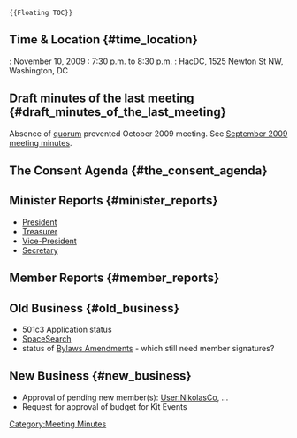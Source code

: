 ```{=mediawiki}
{{Floating TOC}}
```
## Time & Location {#time_location}

:   November 10, 2009
:   7:30 p.m. to 8:30 p.m.
:   HacDC, 1525 Newton St NW, Washington, DC

## Draft minutes of the last meeting {#draft_minutes_of_the_last_meeting}

Absence of [quorum](quorum) prevented October 2009 meeting.
See [September 2009 meeting
minutes](http://hacdc.org/wiki/september-09-meeting-minutes).

## The Consent Agenda {#the_consent_agenda}

## Minister Reports {#minister_reports}

-   [President](President)
-   [Treasurer](Treasurer)
-   [Vice-President](Vice-President)
-   [Secretary](Secretary)

## Member Reports {#member_reports}

## Old Business {#old_business}

-   501c3 Application status
-   [SpaceSearch](SpaceSearch)
-   status of [Bylaws Amendments](Bylaws_Amendments) - which
    still need member signatures?

## New Business {#new_business}

-   Approval of pending new member(s):
    [User:NikolasCo](User:NikolasCo), ...
-   Request for approval of budget for Kit Events

[Category:Meeting Minutes](Category:Meeting_Minutes)
